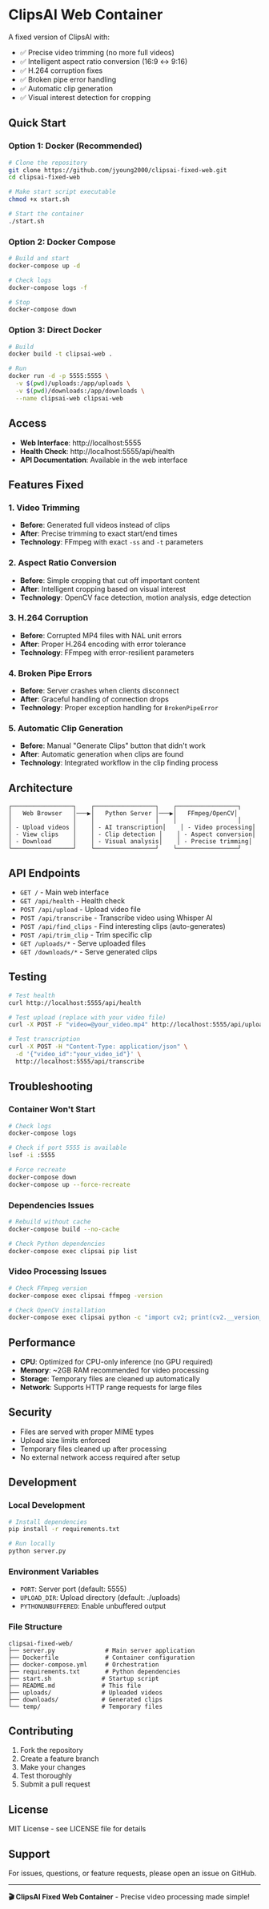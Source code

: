 # ClipsAI Web Container

A fixed version of ClipsAI with:
- ✅ Precise video trimming (no more full videos)
- ✅ Intelligent aspect ratio conversion (16:9 ↔ 9:16)
- ✅ H.264 corruption fixes
- ✅ Broken pipe error handling
- ✅ Automatic clip generation
- ✅ Visual interest detection for cropping

## Quick Start

### Option 1: Docker (Recommended)

```bash
# Clone the repository
git clone https://github.com/jyoung2000/clipsai-fixed-web.git
cd clipsai-fixed-web

# Make start script executable
chmod +x start.sh

# Start the container
./start.sh
```

### Option 2: Docker Compose

```bash
# Build and start
docker-compose up -d

# Check logs
docker-compose logs -f

# Stop
docker-compose down
```

### Option 3: Direct Docker

```bash
# Build
docker build -t clipsai-web .

# Run
docker run -d -p 5555:5555 \
  -v $(pwd)/uploads:/app/uploads \
  -v $(pwd)/downloads:/app/downloads \
  --name clipsai-web clipsai-web
```

## Access

- **Web Interface**: http://localhost:5555
- **Health Check**: http://localhost:5555/api/health
- **API Documentation**: Available in the web interface

## Features Fixed

### 1. Video Trimming
- **Before**: Generated full videos instead of clips
- **After**: Precise trimming to exact start/end times
- **Technology**: FFmpeg with exact `-ss` and `-t` parameters

### 2. Aspect Ratio Conversion
- **Before**: Simple cropping that cut off important content
- **After**: Intelligent cropping based on visual interest
- **Technology**: OpenCV face detection, motion analysis, edge detection

### 3. H.264 Corruption
- **Before**: Corrupted MP4 files with NAL unit errors
- **After**: Proper H.264 encoding with error tolerance
- **Technology**: FFmpeg with error-resilient parameters

### 4. Broken Pipe Errors
- **Before**: Server crashes when clients disconnect
- **After**: Graceful handling of connection drops
- **Technology**: Proper exception handling for `BrokenPipeError`

### 5. Automatic Clip Generation
- **Before**: Manual "Generate Clips" button that didn't work
- **After**: Automatic generation when clips are found
- **Technology**: Integrated workflow in the clip finding process

## Architecture

```
┌─────────────────┐    ┌─────────────────┐    ┌─────────────────┐
│   Web Browser   │───▶│   Python Server │───▶│   FFmpeg/OpenCV│
│                 │    │                 │    │                 │
│ - Upload videos │    │ - AI transcription│    │ - Video processing│
│ - View clips    │    │ - Clip detection │    │ - Aspect conversion│
│ - Download      │    │ - Visual analysis│    │ - Precise trimming│
└─────────────────┘    └─────────────────┘    └─────────────────┘
```

## API Endpoints

- `GET /` - Main web interface
- `GET /api/health` - Health check
- `POST /api/upload` - Upload video file
- `POST /api/transcribe` - Transcribe video using Whisper AI
- `POST /api/find_clips` - Find interesting clips (auto-generates)
- `POST /api/trim_clip` - Trim specific clip
- `GET /uploads/*` - Serve uploaded files
- `GET /downloads/*` - Serve generated clips

## Testing

```bash
# Test health
curl http://localhost:5555/api/health

# Test upload (replace with your video file)
curl -X POST -F "video=@your_video.mp4" http://localhost:5555/api/upload

# Test transcription
curl -X POST -H "Content-Type: application/json" \
  -d '{"video_id":"your_video_id"}' \
  http://localhost:5555/api/transcribe
```

## Troubleshooting

### Container Won't Start
```bash
# Check logs
docker-compose logs

# Check if port 5555 is available
lsof -i :5555

# Force recreate
docker-compose down
docker-compose up --force-recreate
```

### Dependencies Issues
```bash
# Rebuild without cache
docker-compose build --no-cache

# Check Python dependencies
docker-compose exec clipsai pip list
```

### Video Processing Issues
```bash
# Check FFmpeg version
docker-compose exec clipsai ffmpeg -version

# Check OpenCV installation
docker-compose exec clipsai python -c "import cv2; print(cv2.__version__)"
```

## Performance

- **CPU**: Optimized for CPU-only inference (no GPU required)
- **Memory**: ~2GB RAM recommended for video processing
- **Storage**: Temporary files are cleaned up automatically
- **Network**: Supports HTTP range requests for large files

## Security

- Files are served with proper MIME types
- Upload size limits enforced
- Temporary files cleaned up after processing
- No external network access required after setup

## Development

### Local Development
```bash
# Install dependencies
pip install -r requirements.txt

# Run locally
python server.py
```

### Environment Variables
- `PORT`: Server port (default: 5555)
- `UPLOAD_DIR`: Upload directory (default: ./uploads)
- `PYTHONUNBUFFERED`: Enable unbuffered output

### File Structure
```
clipsai-fixed-web/
├── server.py              # Main server application
├── Dockerfile             # Container configuration
├── docker-compose.yml     # Orchestration
├── requirements.txt       # Python dependencies
├── start.sh              # Startup script
├── README.md             # This file
├── uploads/              # Uploaded videos
├── downloads/            # Generated clips
└── temp/                 # Temporary files
```

## Contributing

1. Fork the repository
2. Create a feature branch
3. Make your changes
4. Test thoroughly
5. Submit a pull request

## License

MIT License - see LICENSE file for details

## Support

For issues, questions, or feature requests, please open an issue on GitHub.

---

**🎬 ClipsAI Fixed Web Container** - Precise video processing made simple!